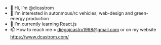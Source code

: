 - 👋 Hi, I’m @dicastrom
- 👀 I’m interested in autonmous/rc vehicles, web-design and green-energy production
- 🌱 I’m currently learning React.js 
- 📫 How to reach me = diegojcastro1998@gmail.com or on my website https://www.dcastrom.com/

<!---
dicastrom/dicastrom is a ✨ special ✨ repository because its `README.md` (this file) appears on your GitHub profile.
You can click the Preview link to take a look at your changes.
--->
